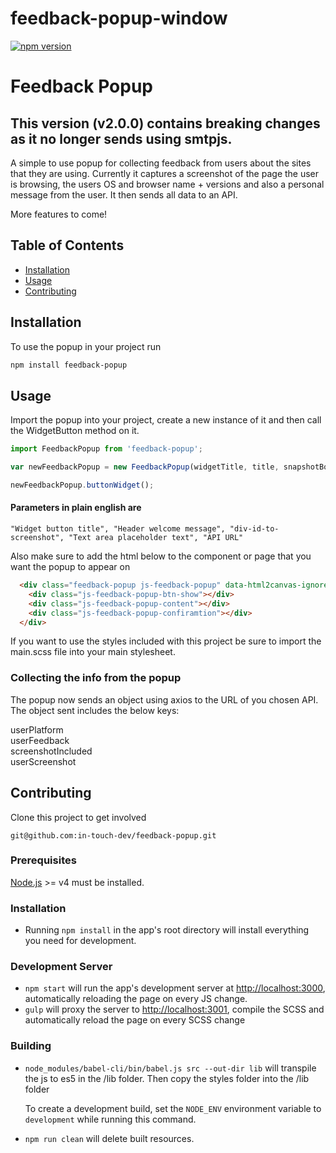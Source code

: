 # feedback-popup-window

[![npm version][npm-badge]][npm]

# Feedback Popup
## This version (v2.0.0) contains breaking changes as it no longer sends using smtpjs.

A simple to use popup for collecting feedback from users about the sites that they are using. Currently it captures a screenshot of the page the user is browsing, the users OS and browser name + versions and also a personal message from the user. It then sends all data to an API.

More features to come!

## Table of Contents

- [Installation](#installation)
- [Usage](#usage)
- [Contributing](#contributing)

## Installation

To use the popup in your project run 

```sh
npm install feedback-popup
```



## Usage

Import the popup into your project, create a new instance of it and then call the WidgetButton method on it.

```javascript
import FeedbackPopup from 'feedback-popup';

var newFeedbackPopup = new FeedbackPopup(widgetTitle, title, snapshotBody, placeholderText, emailEndpoint);

newFeedbackPopup.buttonWidget();
```

#### Parameters in plain english are
```
"Widget button title", "Header welcome message", "div-id-to-screenshot", "Text area placeholder text", "API URL"
```

Also make sure to add the html below to the component or page that you want the popup to appear on

```html
  <div class="feedback-popup js-feedback-popup" data-html2canvas-ignore="true">
    <div class="js-feedback-popup-btn-show"></div>
    <div class="js-feedback-popup-content"></div>
    <div class="js-feedback-popup-confiramtion"></div>
  </div>
```

If you want to use the styles included with this project be sure to import the main.scss file into your main stylesheet.

### Collecting the info from the popup

The popup now sends an object using axios to the URL of you chosen API. The object sent includes the below keys:

userPlatform  
userFeedback  
screenshotIncluded  
userScreenshot  


## Contributing

Clone this project to get involved

```
git@github.com:in-touch-dev/feedback-popup.git
```

### Prerequisites

[Node.js](http://nodejs.org/) >= v4 must be installed.

### Installation

- Running `npm install` in the app's root directory will install everything you need for development.

### Development Server

- `npm start` will run the app's development server at [http://localhost:3000](http://localhost:3000), automatically reloading the page on every JS change.
- `gulp` will proxy the server to [http://localhost:3001](http://localhost:3001), compile the SCSS and automatically reload the page on every SCSS change

### Building

- `node_modules/babel-cli/bin/babel.js src --out-dir lib` will transpile the js to es5 in the /lib folder.
Then copy the styles folder into the /lib folder

   To create a development build, set the `NODE_ENV` environment variable to `development` while running this command.

- `npm run clean` will delete built resources.


[npm-badge]: https://img.shields.io/npm/v/feedback-popup.png?style=flat-square
[npm]: https://www.npmjs.org/package/feedback-popup